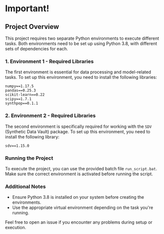 
# Important!

## Project Overview
This project requires two separate Python environments to execute different tasks. Both environments need to be set up using Python 3.8, with different sets of dependencies for each.

### 1. Environment 1 - Required Libraries
The first environment is essential for data processing and model-related tasks. To set up this environment, you need to install the following libraries:

```
numpy==1.17.5
pandas==0.25.3
scikit-learn==0.22
scipy==1.7.1
synthpop==0.1.1
```

### 2. Environment 2 - Required Libraries
The second environment is specifically required for working with the `SDV` (Synthetic Data Vault) package. To set up this environment, you need to install the following library:

```
sdv==1.15.0
```

### Running the Project
To execute the project, you can use the provided batch file `run_script.bat`. Make sure the correct environment is activated before running the script.

### Additional Notes
- Ensure Python 3.8 is installed on your system before creating the environments.
- Use the appropriate virtual environment depending on the task you're running.

Feel free to open an issue if you encounter any problems during setup or execution.
